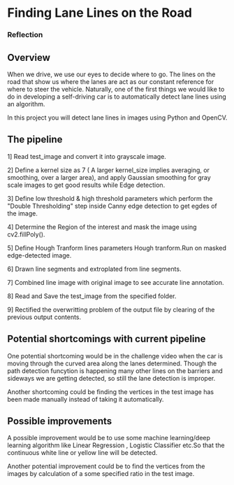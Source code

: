 # **Finding Lane Lines on the Road** 


### Reflection

Overview
---

When we drive, we use our eyes to decide where to go.  The lines on the road that show us where the lanes are act as our constant reference for where to steer the vehicle.  Naturally, one of the first things we would like to do in developing a self-driving car is to automatically detect lane lines using an algorithm.

In this project you will detect lane lines in images using Python and OpenCV. 


The pipeline
---
1] Read test_image and convert it into grayscale image.

2] Define a kernel size as 7 ( A larger kernel_size implies averaging, or smoothing, over a larger area), and apply Gaussian smoothing for gray scale images to get good results while Edge detection.

3] Define low threshold & high threshold parameters which perform the "Double Thresholding" step inside Canny edge detection to get egdes of the image.

4] Determine the Region of the interest and mask the image using cv2.fillPoly().

5] Define Hough Tranform lines parameters Hough tranform.Run on masked edge-detected image.

6] Drawn line segments and extroplated from line segments.

7] Combined line image with original image to see accurate line annotation.

8] Read and Save the test_image from the specified folder.

9] Rectified the overwritting problem of the output file by clearing of the previous output contents.


Potential shortcomings with current pipeline
---
One potential shortcoming would be in the challenge video when the car is moving through the curved area along the lanes determined.
Though the path detection funcytion is happening many other lines on the barriers and sideways we are getting detected, so still the lane detection is improper.

Another shortcoming could be finding the vertices in the test image has been made manually instead of taking it automatically.


Possible improvements
---
A possible improvement would be to use some machine learning/deep learning algorithm like Linear Regression , Logistic Classifier etc.So that the continuous white line or yellow line will be detected. 

Another potential improvement could be to find the vertices from the images by calculation of a some specified ratio in the test image.
